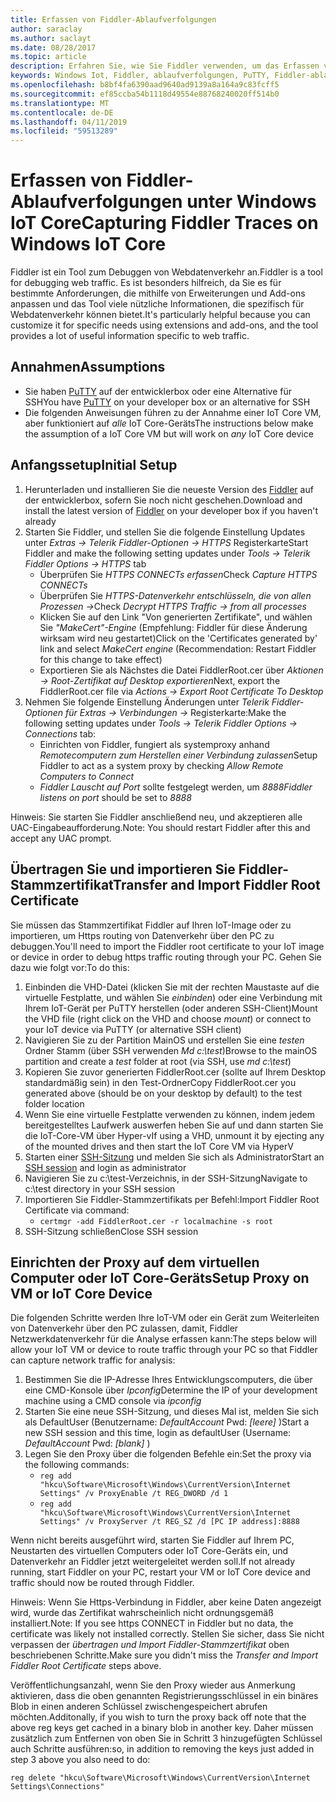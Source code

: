```yaml
---
title: Erfassen von Fiddler-Ablaufverfolgungen
author: saraclay
ms.author: saclayt
ms.date: 08/28/2017
ms.topic: article
description: Erfahren Sie, wie Sie Fiddler verwenden, um das Erfassen von Fiddler-ablaufverfolgungen unter Windows IoT Core.
keywords: Windows Iot, Fiddler, ablaufverfolgungen, PuTTY, Fiddler-ablaufverfolgungen
ms.openlocfilehash: b8bf4fa6390aad9640ad9139a8a164a9c83fcff5
ms.sourcegitcommit: ef85ccba54b1118d49554e88768240020ff514b0
ms.translationtype: MT
ms.contentlocale: de-DE
ms.lasthandoff: 04/11/2019
ms.locfileid: "59513289"
---
```

# <a name="capturing-fiddler-traces-on-windows-iot-core"></a><span data-ttu-id="9b992-104">Erfassen von Fiddler-Ablaufverfolgungen unter Windows IoT Core</span><span class="sxs-lookup"><span data-stu-id="9b992-104">Capturing Fiddler Traces on Windows IoT Core</span></span>

<span data-ttu-id="9b992-105">Fiddler ist ein Tool zum Debuggen von Webdatenverkehr an.</span><span class="sxs-lookup"><span data-stu-id="9b992-105">Fiddler is a tool for debugging web traffic.</span></span> <span data-ttu-id="9b992-106">Es ist besonders hilfreich, da Sie es für bestimmte Anforderungen, die mithilfe von Erweiterungen und Add-ons anpassen und das Tool viele nützliche Informationen, die spezifisch für Webdatenverkehr können bietet.</span><span class="sxs-lookup"><span data-stu-id="9b992-106">It's particularly helpful because you can customize it for specific needs using extensions and add-ons, and the tool provides a lot of useful information specific to web traffic.</span></span>

## <a name="assumptions"></a><span data-ttu-id="9b992-107">Annahmen</span><span class="sxs-lookup"><span data-stu-id="9b992-107">Assumptions</span></span> 

* <span data-ttu-id="9b992-108">Sie haben [PuTTY](http://www.putty.org/) auf der entwicklerbox oder eine Alternative für SSH</span><span class="sxs-lookup"><span data-stu-id="9b992-108">You have [PuTTY](http://www.putty.org/) on your developer box or an alternative for SSH</span></span>
* <span data-ttu-id="9b992-109">Die folgenden Anweisungen führen zu der Annahme einer IoT Core VM, aber funktioniert auf *alle* IoT Core-Geräts</span><span class="sxs-lookup"><span data-stu-id="9b992-109">The instructions below make the assumption of a IoT Core VM but will work on *any* IoT Core device</span></span>

## <a name="initial-setup"></a><span data-ttu-id="9b992-110">Anfangssetup</span><span class="sxs-lookup"><span data-stu-id="9b992-110">Initial Setup</span></span>

1. <span data-ttu-id="9b992-111">Herunterladen und installieren Sie die neueste Version des [Fiddler](http://www.telerik.com/fiddler/) auf der entwicklerbox, sofern Sie noch nicht geschehen.</span><span class="sxs-lookup"><span data-stu-id="9b992-111">Download and install the latest version of [Fiddler](http://www.telerik.com/fiddler/) on your developer box if you haven't already</span></span>
2. <span data-ttu-id="9b992-112">Starten Sie Fiddler, und stellen Sie die folgende Einstellung Updates unter _Extras -> Telerik Fiddler-Optionen -> HTTPS_ Registerkarte</span><span class="sxs-lookup"><span data-stu-id="9b992-112">Start Fiddler and make the following setting updates under _Tools -> Telerik Fiddler Options -> HTTPS_ tab</span></span>
    * <span data-ttu-id="9b992-113">Überprüfen Sie _HTTPS CONNECTs erfassen_</span><span class="sxs-lookup"><span data-stu-id="9b992-113">Check _Capture HTTPS CONNECTs_</span></span>
    * <span data-ttu-id="9b992-114">Überprüfen Sie _HTTPS-Datenverkehr entschlüsseln, die von allen Prozessen ->_</span><span class="sxs-lookup"><span data-stu-id="9b992-114">Check _Decrypt HTTPS Traffic -> from all processes_</span></span>
    * <span data-ttu-id="9b992-115">Klicken Sie auf den Link "Von generierten Zertifikate", und wählen Sie _"MakeCert"-Engine_ (Empfehlung: Fiddler für diese Änderung wirksam wird neu gestartet)</span><span class="sxs-lookup"><span data-stu-id="9b992-115">Click on the 'Certificates generated by' link and select _MakeCert engine_ (Recommendation: Restart Fiddler for this change to take effect)</span></span>
    * <span data-ttu-id="9b992-116">Exportieren Sie als Nächstes die Datei FiddlerRoot.cer über _Aktionen -> Root-Zertifikat auf Desktop exportieren_</span><span class="sxs-lookup"><span data-stu-id="9b992-116">Next, export the FiddlerRoot.cer file via _Actions -> Export Root Certificate To Desktop_</span></span>
3. <span data-ttu-id="9b992-117">Nehmen Sie folgende Einstellung Änderungen unter _Telerik Fiddler-Optionen für Extras -> Verbindungen ->_ Registerkarte:</span><span class="sxs-lookup"><span data-stu-id="9b992-117">Make the following setting updates under _Tools -> Telerik Fiddler Options -> Connections_ tab:</span></span>
    * <span data-ttu-id="9b992-118">Einrichten von Fiddler, fungiert als systemproxy anhand _Remotecomputern zum Herstellen einer Verbindung zulassen_</span><span class="sxs-lookup"><span data-stu-id="9b992-118">Setup Fiddler to act as a system proxy by checking _Allow Remote Computers to Connect_</span></span>
    * <span data-ttu-id="9b992-119">_Fiddler Lauscht auf Port_ sollte festgelegt werden, um _8888_</span><span class="sxs-lookup"><span data-stu-id="9b992-119">_Fiddler listens on port_ should be set to _8888_</span></span>
  
<span data-ttu-id="9b992-120">Hinweis: Sie starten Sie Fiddler anschließend neu, und akzeptieren alle UAC-Eingabeaufforderung.</span><span class="sxs-lookup"><span data-stu-id="9b992-120">Note: You should restart Fiddler after this and accept any UAC prompt.</span></span>

## <a name="transfer-and-import-fiddler-root-certificate"></a><span data-ttu-id="9b992-121">Übertragen Sie und importieren Sie Fiddler-Stammzertifikat</span><span class="sxs-lookup"><span data-stu-id="9b992-121">Transfer and Import Fiddler Root Certificate</span></span>
<span data-ttu-id="9b992-122">Sie müssen das Stammzertifikat Fiddler auf Ihren IoT-Image oder zu importieren, um Https routing von Datenverkehr über den PC zu debuggen.</span><span class="sxs-lookup"><span data-stu-id="9b992-122">You'll need to import the Fiddler root certificate to your IoT image or device in order to debug https traffic routing through your PC.</span></span>  <span data-ttu-id="9b992-123">Gehen Sie dazu wie folgt vor:</span><span class="sxs-lookup"><span data-stu-id="9b992-123">To do this:</span></span>

1. <span data-ttu-id="9b992-124">Einbinden die VHD-Datei (klicken Sie mit der rechten Maustaste auf die virtuelle Festplatte, und wählen Sie _einbinden_) oder eine Verbindung mit Ihrem IoT-Gerät per PuTTY herstellen (oder anderen SSH-Client)</span><span class="sxs-lookup"><span data-stu-id="9b992-124">Mount the VHD file (right click on the VHD and choose _mount_) or connect to your IoT device via PuTTY (or alternative SSH client)</span></span>
2. <span data-ttu-id="9b992-125">Navigieren Sie zu der Partition MainOS und erstellen Sie eine _testen_ Ordner Stamm (über SSH verwenden _Md c:\test_)</span><span class="sxs-lookup"><span data-stu-id="9b992-125">Browse to the mainOS partition and create a _test_ folder at root (via SSH, use _md c:\test_)</span></span>
3. <span data-ttu-id="9b992-126">Kopieren Sie zuvor generierten FiddlerRoot.cer (sollte auf Ihrem Desktop standardmäßig sein) in den Test-Ordner</span><span class="sxs-lookup"><span data-stu-id="9b992-126">Copy FiddlerRoot.cer you generated above (should be on your desktop by default) to the test folder location</span></span>
4. <span data-ttu-id="9b992-127">Wenn Sie eine virtuelle Festplatte verwenden zu können, indem jedem bereitgestelltes Laufwerk auswerfen heben Sie auf und dann starten Sie die IoT-Core-VM über Hyper-v</span><span class="sxs-lookup"><span data-stu-id="9b992-127">If using a VHD, unmount it by ejecting any of the mounted drives and then start the IoT Core VM via HyperV</span></span>
5. <span data-ttu-id="9b992-128">Starten einer [SSH-Sitzung](../connect-your-device/ssh.md) und melden Sie sich als Administrator</span><span class="sxs-lookup"><span data-stu-id="9b992-128">Start an [SSH session](../connect-your-device/ssh.md) and login as administrator</span></span> 
6. <span data-ttu-id="9b992-129">Navigieren Sie zu c:\test-Verzeichnis, in der SSH-Sitzung</span><span class="sxs-lookup"><span data-stu-id="9b992-129">Navigate to c:\test directory in your SSH session</span></span>
7. <span data-ttu-id="9b992-130">Importieren Sie Fiddler-Stammzertifikats per Befehl:</span><span class="sxs-lookup"><span data-stu-id="9b992-130">Import Fiddler Root Certificate via command:</span></span>
    * `certmgr -add FiddlerRoot.cer -r localmachine -s root`
8. <span data-ttu-id="9b992-131">SSH-Sitzung schließen</span><span class="sxs-lookup"><span data-stu-id="9b992-131">Close SSH session</span></span>


## <a name="setup-proxy-on-vm-or-iot-core-device"></a><span data-ttu-id="9b992-132">Einrichten der Proxy auf dem virtuellen Computer oder IoT Core-Geräts</span><span class="sxs-lookup"><span data-stu-id="9b992-132">Setup Proxy on VM or IoT Core Device</span></span>
<span data-ttu-id="9b992-133">Die folgenden Schritte werden Ihre IoT-VM oder ein Gerät zum Weiterleiten von Datenverkehr über den PC zulassen, damit, Fiddler Netzwerkdatenverkehr für die Analyse erfassen kann:</span><span class="sxs-lookup"><span data-stu-id="9b992-133">The steps below will allow your IoT VM or device to route traffic through your PC so that Fiddler can capture network traffic for analysis:</span></span>

1. <span data-ttu-id="9b992-134">Bestimmen Sie die IP-Adresse Ihres Entwicklungscomputers, die über eine CMD-Konsole über _Ipconfig_</span><span class="sxs-lookup"><span data-stu-id="9b992-134">Determine the IP of your development machine using a CMD console via _ipconfig_</span></span>
2. <span data-ttu-id="9b992-135">Starten Sie eine neue SSH-Sitzung, und dieses Mal ist, melden Sie sich als DefaultUser (Benutzername: _DefaultAccount_ Pwd: _[leere]_ )</span><span class="sxs-lookup"><span data-stu-id="9b992-135">Start a new SSH session and this time, login as defaultUser (Username: _DefaultAccount_  Pwd: _[blank]_ )</span></span>
3. <span data-ttu-id="9b992-136">Legen Sie den Proxy über die folgenden Befehle ein:</span><span class="sxs-lookup"><span data-stu-id="9b992-136">Set the proxy via the following commands:</span></span>
    * `reg add "hkcu\Software\Microsoft\Windows\CurrentVersion\Internet Settings" /v ProxyEnable /t REG_DWORD /d 1`
    * `reg add "hkcu\Software\Microsoft\Windows\CurrentVersion\Internet Settings" /v ProxyServer /t REG_SZ /d [PC IP address]:8888`

<span data-ttu-id="9b992-137">Wenn nicht bereits ausgeführt wird, starten Sie Fiddler auf Ihrem PC, Neustarten des virtuellen Computers oder IoT Core-Geräts ein, und Datenverkehr an Fiddler jetzt weitergeleitet werden soll.</span><span class="sxs-lookup"><span data-stu-id="9b992-137">If not already running, start Fiddler on your PC, restart your VM or IoT Core device and traffic should now be routed through Fiddler.</span></span> 

<span data-ttu-id="9b992-138">Hinweis: Wenn Sie Https-Verbindung in Fiddler, aber keine Daten angezeigt wird, wurde das Zertifikat wahrscheinlich nicht ordnungsgemäß installiert.</span><span class="sxs-lookup"><span data-stu-id="9b992-138">Note: If you see https CONNECT in Fiddler but no data, the certificate was likely not installed correctly.</span></span> <span data-ttu-id="9b992-139">Stellen Sie sicher, dass Sie nicht verpassen der _übertragen und Import Fiddler-Stammzertifikat_ oben beschriebenen Schritte.</span><span class="sxs-lookup"><span data-stu-id="9b992-139">Make sure you didn't miss the _Transfer and Import Fiddler Root Certificate_ steps above.</span></span>

<span data-ttu-id="9b992-140">Veröffentlichungsanzahl, wenn Sie den Proxy wieder aus Anmerkung aktivieren, dass die oben genannten Registrierungsschlüssel in ein binäres Blob in einen anderen Schlüssel zwischengespeichert abrufen möchten.</span><span class="sxs-lookup"><span data-stu-id="9b992-140">Additonally, if you wish to turn the proxy back off note that the above reg keys get cached in a binary blob in another key.</span></span> <span data-ttu-id="9b992-141">Daher müssen zusätzlich zum Entfernen von oben Sie in Schritt 3 hinzugefügten Schlüssel auch Schritte ausführen:</span><span class="sxs-lookup"><span data-stu-id="9b992-141">so, in addition to removing the keys just added in step 3 above you also need to do:</span></span>

    reg delete "hkcu\Software\Microsoft\Windows\CurrentVersion\Internet Settings\Connections"
    
    
